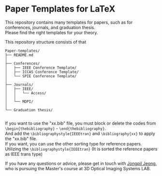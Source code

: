 # Paper Templates for LaTeX

This repository contains many templates for papers, such as for conferences, journals, and graduation thesis. <br/>
Please find the right templates for your theory. <br/>

This repository structure consists of that

```
Paper-templates/
├── README.md
│
├── Conferences/
│   ├── IEEE Conference Template/
│   ├── ICCAS Conference Template/
│   └── SPIE Conference Template/
│
├── Journals/
│   ├── IEEE/
│   │   └── Access/
│   │   
│   └── MDPI/
│    
└── Graduation thesis/


```
If you want to use the "xx.bib" file, you must block or delete the codes from `\begin{thebibliography}` - `\end{thebibliography}`. <br/>
And add the `\bibliographystyle{IEEEtran}` and `\bibliography{xx}` to apply the "xx.bib" file. <br/>
If you want, you can use the other sorting type for reference papers. <br/>
Utilizing the `\bibliographystyle{IEEEtran}` (It is sorted the reference papers as IEEE trans type) <br/>


If you have any questions or advice, please get in touch with [Jongpil Jeong](jeong.jongpil383@mail.kyutech.jp), who is pursuing the Master's course at 3D Optical Imaging Systems LAB.<br/>




<!--

Paper-templates/
├── README.md
├── Conferences/
│   ├── IEEE Conference Template
│   ├── ICCAS Conference Template
│   ├── SPIE Conference Template
│   ├── assets/
│   └── index.html
├── Journals/
├── Graduation thesis/
│   └── index.html
├── src/
│   ├── assets/
│   │   └── logo.png
│   ├── components/
-->
